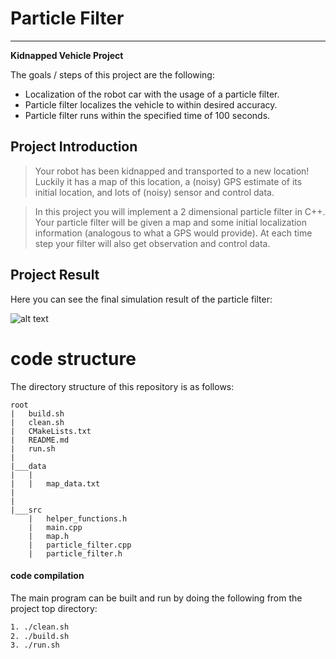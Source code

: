 # **Particle Filter** 

---

**Kidnapped Vehicle Project**

The goals / steps of this project are the following:
* Localization of the robot car with the usage of a particle filter.
* Particle filter localizes the vehicle to within desired accuracy.
* Particle filter runs within the specified time of 100 seconds.

[//]: # (Image References)

[gif1]: ./media/particle_filter.gif "Particle Filter"

## Project Introduction
>Your robot has been kidnapped and transported to a new location! Luckily it has a map of this location, a (noisy) GPS estimate of its initial location, and lots of (noisy) sensor and control data.

>In this project you will implement a 2 dimensional particle filter in C++. Your particle filter will be given a map and some initial localization information (analogous to what a GPS would provide). At each time step your filter will also get observation and control data.

## Project Result

Here you can see the final simulation result of the particle filter:

![alt text][gif1]

# code structure
The directory structure of this repository is as follows:

```
root
|   build.sh
|   clean.sh
|   CMakeLists.txt
|   README.md
|   run.sh
|
|___data
|   |   
|   |   map_data.txt
|   
|   
|___src
    |   helper_functions.h
    |   main.cpp
    |   map.h
    |   particle_filter.cpp
    |   particle_filter.h
```

#### code compilation

The main program can be built and run by doing the following from the project top directory:

```sh
1. ./clean.sh
2. ./build.sh
3. ./run.sh
```


